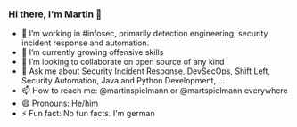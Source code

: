 ### Hi there, I'm Martin 👋

- 🔭 I’m working in #infosec, primarily detection engineering, security incident response and automation.
- 🌱 I’m currently growing offensive skills 
- 👯 I’m looking to collaborate on open source of any kind
- 💬 Ask me about Security Incident Response, DevSecOps, Shift Left, Security Automation, Java and Python Development, ...
- 📫 How to reach me: @martinspielmann or @martspielmann everywhere
- 😄 Pronouns: He/him
- ⚡ Fun fact: No fun facts. I'm german 

